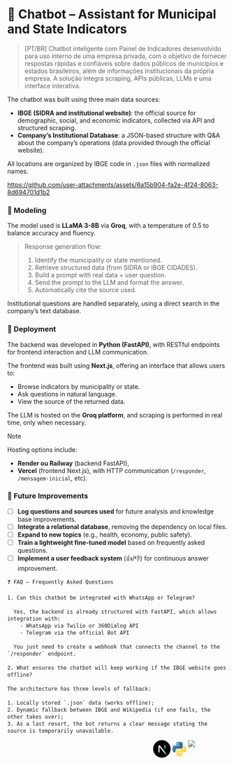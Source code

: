 # 🤖 Chatbot – Assistant for Municipal and State Indicators

> [PT/BR] Chatbot inteligente com Painel de Indicadores desenvolvido para uso interno de uma empresa privada, com o objetivo de fornecer respostas rápidas e confiáveis sobre dados públicos de municípios e estados brasileiros, além de informações institucionais da própria empresa. A solução integra scraping, APIs públicas, LLMs e uma interface interativa.

The chatbot was built using three main data sources:

- **IBGE (SIDRA and institutional website)**: the official source for demographic, social, and economic indicators, collected via API and structured scraping.
- **Company’s Institutional Database**: a JSON-based structure with Q&A about the company’s operations (data provided through the official website).

All locations are organized by IBGE code in `.json` files with normalized names.

https://github.com/user-attachments/assets/6a15b904-fa2e-4f24-8063-8d694701d1b2

### 🔨 Modeling

The model used is **LLaMA 3-8B** via **Groq**, with a temperature of 0.5 to balance accuracy and fluency.

> Response generation flow:
> 1. Identify the municipality or state mentioned.
> 2. Retrieve structured data (from SIDRA or IBGE CIDADES).
> 3. Build a prompt with real data + user question.
> 4. Send the prompt to the LLM and format the answer.
> 5. Automatically cite the source used.

Institutional questions are handled separately, using a direct search in the company’s text database.

### 🚀 Deployment

The backend was developed in **Python (FastAPI)**, with RESTful endpoints for frontend interaction and LLM communication.

The frontend was built using **Next.js**, offering an interface that allows users to:
- Browse indicators by municipality or state.
- Ask questions in natural language.
- View the source of the returned data.

The LLM is hosted on the **Groq platform**, and scraping is performed in real time, only when necessary.

> [!note]
> Hosting options include:
> - **Render ou Railway** (backend FastAPI),
> - **Vercel** (frontend Next.js), with HTTP communication (`/responder`, `/mensagem-inicial`, etc).

### 🧭 Future Improvements

- [ ] **Log questions and sources used** for future analysis and knowledge base improvements.
- [ ] **Integrate a relational database**, removing the dependency on local files.
- [ ] **Expand to new topics** (e.g., health, economy, public safety).
- [ ] **Train a lightweight fine-tuned model** based on frequently asked questions.
- [ ] **Implement a user feedback system** (👍/👎) for continuous answer improvement.

```
❓ FAQ – Frequently Asked Questions

1. Can this chatbot be integrated with WhatsApp or Telegram?

  Yes, the backend is already structured with FastAPI, which allows integration with:
    - WhatsApp via Twilio or 360Dialog API
    - Telegram via the official Bot API

  You just need to create a webhook that connects the channel to the `/responder` endpoint.

2. What ensures the chatbot will keep working if the IBGE website goes offline?

The architecture has three levels of fallback:

1. Locally stored `.json` data (works offline);
2. Dynamic fallback between IBGE and Wikipedia (if one fails, the other takes over);
3. As a last resort, the bot returns a clear message stating the source is temporarily unavailable.
```
<a> <img align="right" width="90px" src="https://fastapi.tiangolo.com/img/logo-margin/logo-teal.png">
<img align="right" width ='40px' src ='https://raw.githubusercontent.com/devicons/devicon/master/icons/python/python-original.svg'>
<img align="right" width ='40px' src ='https://raw.githubusercontent.com/devicons/devicon/refs/heads/master/icons/nextjs/nextjs-original.svg'> </a>
